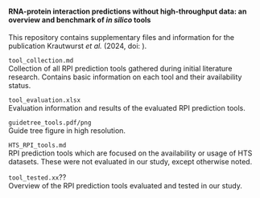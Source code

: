 #### RNA-protein interaction predictions without high-throughput data: an overview and benchmark of *in silico* tools

This repository contains supplementary files and information for the publication Krautwurst *et al.* (2024, doi: ).

`tool_collection.md`  
    Collection of all RPI prediction tools gathered during initial literature research. Contains basic information on each tool and their availability status.

`tool_evaluation.xlsx`  
    Evaluation information and results of the evaluated RPI prediction tools.
    
`guidetree_tools.pdf/png`  
    Guide tree figure in high resolution.

`HTS_RPI_tools.md`  
    RPI prediction tools which are focused on the availability or usage of HTS datasets. These were not evaluated in our study, except otherwise noted.

`tool_tested.xx`??  
    Overview of the RPI prediction tools evaluated and tested in our study.

